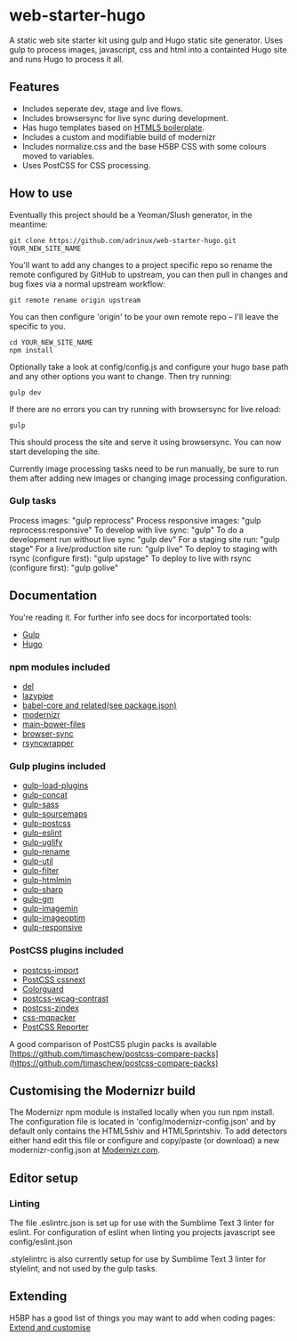 # web-starter-hugo
A static web site starter kit using gulp and Hugo static site generator. Uses gulp to process images, javascript, css and html into a containted Hugo site and runs Hugo to process it all.

## Features
- Includes seperate dev, stage and live flows.
- Includes browsersync for live sync during development.
- Has hugo templates based on [HTML5 boilerplate](https://html5boilerplate.com/).
- Includes a custom and modifiable build of modernizr 
- Includes normalize.css and the base H5BP CSS with some colours moved to variables.
- Uses PostCSS for CSS processing.

## How to use
Eventually this project should be a Yeoman/Slush generator, in the meantime:

```
git clone https://github.com/adrinux/web-starter-hugo.git YOUR_NEW_SITE_NAME
```
You'll want to add any changes to a project specific repo so rename the remote configured by GitHub to upstream, you can then pull in changes and bug fixes via a normal upstream workflow:
```
git remote rename origin upstream
```
You can then configure 'origin' to be your own remote repo – I'll leave the specific to you.
```
cd YOUR_NEW_SITE_NAME
npm install
```
Optionally take a look at config/config.js and configure your hugo base path and any other options you want to change.
Then try running:
```
gulp dev
```
If there are no errors you can try running with browsersync for live reload:
```
gulp
```
This should process the site and serve it using browsersync. You can now start developing the site.

Currently image processing tasks need to be run manually, be sure to run them after adding new images or changing image processing configuration.

### Gulp tasks
Process images: "gulp reprocess"
Process responsive images: "gulp reprocess:responsive"
To develop with live sync: "gulp"
To do a development run without live sync "gulp dev"
For a staging site run: "gulp stage"
For a live/production site run: "gulp live" 
To deploy to staging with rsync (configure first): "gulp upstage"
To deploy to live with rsync (configure first): "gulp golive"

## Documentation
You're reading it. For further info see docs for incorportated tools:

- [Gulp](https://github.com/gulpjs/gulp/tree/master/docs)
- [Hugo](https://gohugo.io/overview/introduction/)

### npm modules included
- [del](https://www.npmjs.com/package/del)
- [lazypipe](https://www.npmjs.com/package/lazypipe)
- [babel-core and related(see package.json)](https://github.com/babel/babel/tree/master/packages/babel-core)
- [modernizr](https://www.npmjs.com/package/modernizr)
- [main-bower-files](https://www.npmjs.com/package/main-bower-files)
- [browser-sync](https://www.npmjs.com/package/browser-sync)
- [rsyncwrapper](https://www.npmjs.com/package/rsyncwrapper)

### Gulp plugins included
- [gulp-load-plugins](https://www.npmjs.com/package/gulp-load-plugins)
- [gulp-concat](https://www.npmjs.com/package/gulp-concat)
- [gulp-sass](https://www.npmjs.com/package/gulp-sass)
- [gulp-sourcemaps](https://www.npmjs.com/package/gulp-sourcemaps)
- [gulp-postcss](https://www.npmjs.com/package/gulp-postcss)
- [gulp-eslint](https://www.npmjs.com/package/gulp-eslint)
- [gulp-uglify](https://www.npmjs.com/package/gulp-uglify)
- [gulp-rename](https://www.npmjs.com/package/gulp-rename)
- [gulp-util](https://www.npmjs.com/package/gulp-util)
- [gulp-filter](https://www.npmjs.com/package/gulp-filter)
- [gulp-htmlmin](https://www.npmjs.com/package/gulp-htmlmin)
- [gulp-sharp](https://www.npmjs.com/package/gulp-sharp)
- [gulp-gm](https://www.npmjs.com/package/gulp-gm)
- [gulp-imagemin](https://www.npmjs.com/package/gulp-imagemin)
- [gulp-imageoptim](https://www.npmjs.com/package/gulp-imageoptim)
- [gulp-responsive](https://www.npmjs.com/package/gulp-responsive)

### PostCSS plugins included
- [postcss-import](https://github.com/postcss/postcss-import)
- [PostCSS cssnext](http://cssnext.io/)
- [Colorguard](https://www.npmjs.com/package/colorguard)
- [postcss-wcag-contrast](https://github.com/jonathantneal/postcss-wcag-contrast)
- [postcss-zindex](https://www.npmjs.com/package/postcss-zindex)
- [css-mqpacker](https://www.npmjs.com/package/css-mqpacker)
- [PostCSS Reporter](https://www.npmjs.com/package/postcss-reporter)

A good comparison of PostCSS plugin packs is available [https://github.com/timaschew/postcss-compare-packs](https://github.com/timaschew/postcss-compare-packs)

## Customising the Modernizr build
The Modernizr npm module is installed locally when you run npm install. The configuration file is located in 'config/modernizr-config.json' and by default only contains the HTML5shiv and HTML5printshiv. To add detectors either hand edit this file or configure and copy/paste (or download) a new modernizr-config.json at [Modernizr.com](https://modernizr.com/download).

## Editor setup
### Linting
The file .eslintrc.json is set up for use with the Sumblime Text 3 linter for eslint. For configuration of eslint when linting you projects javascript see config/eslint.json

.stylelintrc is also currently setup for use by Sumblime Text 3 linter for stylelint, and not used by the gulp tasks.

## Extending
H5BP has a good list of things you may want to add when coding pages:
[Extend and customise](https://github.com/h5bp/html5-boilerplate/blob/master/dist/doc/extend.md#extend-and-customise-html5-boilerplate)
